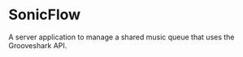 SonicFlow
=========

A server application to manage a shared music queue that uses the Grooveshark API.